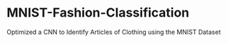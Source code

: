 # MNIST-Fashion-Classification
Optimized a CNN to Identify Articles of Clothing using the MNIST Dataset
